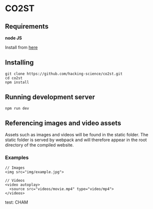 # CO2ST

## Requirements 

**node JS**

Install from [here](https://nodejs.org/en/download/)

## Installing 

```
git clone https://github.com/hacking-science/co2st.git
cd co2st 
npm install
```

## Running development server

```
npm run dev
```

## Referencing images and video assets 

Assets such as images and videos will be found in the static folder. 
The static folder is served by webpack and will therefore appear in the root directory of the compiled website. 

### Examples 

```
// Images
<img src="img/example.jpg">

// Videos
<video autoplay>
  <source src="videos/movie.mp4" type="video/mp4">
</videos>

```
test: CHAM
